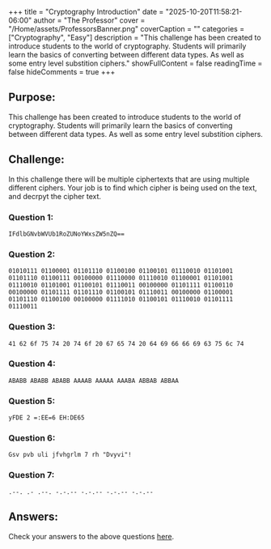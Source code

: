 +++
title = "Cryptography Introduction"
date = "2025-10-20T11:58:21-06:00"
author = "The Professor"
cover = "/Home/assets/ProfessorsBanner.png"
coverCaption = ""
categories = ["Cryptography", "Easy"]
description = "This challenge has been created to introduce students to the world of cryptography. Students will primarily learn the basics of converting between different data types. As well as some entry level substition ciphers."
showFullContent = false
readingTime = false
hideComments = true
+++

## Purpose:
This challenge has been created to introduce students to the world of cryptography. Students will primarily learn the basics of converting between different data types. As well as some entry level substition ciphers.

## Challenge:

In this challenge there will be multiple ciphertexts that are using multiple different ciphers. Your job is to find which cipher is being used on the text, and decrpyt the cipher text.

### Question 1:

	IFdlbGNvbWVUb1RoZUNoYWxsZW5nZQ==

### Question 2:

	01010111 01100001 01101110 01100100 01100101 01110010 01101001 01101110 01100111 00100000 01110000 01110010 01100001 01101001 01110010 01101001 01100101 01110011 00100000 01101111 01100110 00100000 01101111 01101110 01100101 01110011 00100000 01100001 01101110 01100100 00100000 01111010 01100101 01110010 01101111 01110011

### Question 3:

	41 62 6f 75 74 20 74 6f 20 67 65 74 20 64 69 66 66 69 63 75 6c 74

### Question 4:

	ABABB ABABB ABABB AAAAB AAAAA AAABA ABBAB ABBAA

### Question 5:

	yFDE 2 =:EE=6 EH:DE65

### Question 6:

	Gsv pvb uli jfvhgrlm 7 rh "Dvyvi"!

### Question 7:

	.--. .- .--. -.-.-- -.-.-- -.-.-- -.-.--


## Answers:

Check your answers to the above questions [here](/Home/extradocs/cryptography/crypto-easy-answers/).